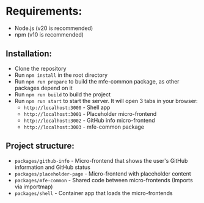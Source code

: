 # Requirements:
* Node.js (v20 is recommended)
* npm (v10 is recommended)

## Installation:
* Clone the repository
* Run `npm install` in the root directory
* Run `npm run prepare` to build the mfe-common package, as other packages depend on it
* Run `npm run build` to build the project
* Run `npm run start` to start the server. It will open 3 tabs in your browser:
  * `http://localhost:3000` - Shell app
  * `http://localhost:3001` - Placeholder micro-frontend
  * `http://localhost:3002` - GitHub info micro-frontend
  * `http://localhost:3003` - mfe-common package

## Project structure:
* `packages/github-info` - Micro-frontend that shows the user's GitHub information and GitHub status
* `packages/placeholder-page` - Micro-frontend with placeholder content
* `packages/mfe-common` - Shared code between micro-frontends (Imports via importmap)
* `packages/shell` - Container app that loads the micro-frontends